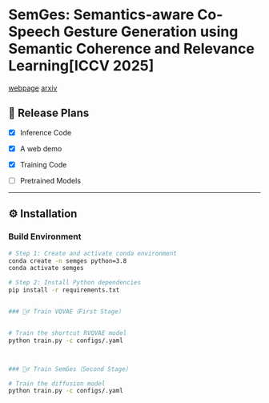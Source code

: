 # SemGes: Semantics-aware Co-Speech Gesture Generation using Semantic Coherence and Relevance Learning[ICCV 2025]

[webpage]( https://semgesture.github.io/.)
[arxiv]()

## 🧾 Release Plans

- [x] Inference Code  
- [x] A web demo  
- [x] Training Code  
- [ ] Pretrained Models  


---

## ⚙️ Installation

### Build Environment

```bash
# Step 1: Create and activate conda environment
conda create -n semges python=3.8
conda activate semges

# Step 2: Install Python dependencies
pip install -r requirements.txt


### 🏋️‍♂️ Train VQVAE（First Stage）


# Train the shortcut RVQVAE model
python train.py -c configs/.yaml



### 🏋️‍♂️ Train SemGes（Second Stage）

# Train the diffusion model
python train.py -c configs/.yaml
